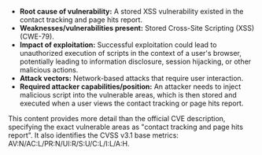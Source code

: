 - **Root cause of vulnerability:** A stored XSS vulnerability existed in the contact tracking and page hits report.
- **Weaknesses/vulnerabilities present:** Stored Cross-Site Scripting (XSS) (CWE-79).
- **Impact of exploitation:** Successful exploitation could lead to unauthorized execution of scripts in the context of a user's browser, potentially leading to information disclosure, session hijacking, or other malicious actions.
- **Attack vectors:** Network-based attacks that require user interaction.
- **Required attacker capabilities/position:** An attacker needs to inject malicious script into the vulnerable areas, which is then stored and executed when a user views the contact tracking or page hits report.

This content provides more detail than the official CVE description, specifying the exact vulnerable areas as "contact tracking and page hits report". It also identifies the CVSS v3.1 base metrics: AV:N/AC:L/PR:N/UI:R/S:U/C:L/I:L/A:H.